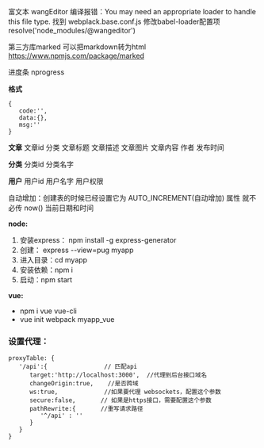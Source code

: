 富文本 wangEditor
编译报错：You may need an appropriate loader to handle this file type.
找到 webplack.base.conf.js 
修改babel-loader配置项 resolve('node_modules/@wangeditor')

第三方库marked 可以把markdown转为html
https://www.npmjs.com/package/marked

进度条 nprogress

**格式**
```
{
   code:'',
   data:{},
   msg:''
}
```

**文章**
文章id 分类 文章标题 文章描述 文章图片 文章内容 作者 发布时间

**分类**
分类id 分类名字

**用户**
用户id 用户名字 用户权限

自动增加：创建表的时候已经设置它为 AUTO_INCREMENT(自动增加) 属性 就不必传
now() 当前日期和时间


**node:**
1. 安装express： npm install -g express-generator
2. 创建： express --view=pug myapp
3. 进入目录：cd myapp
4. 安装依赖：npm i
5. 启动：npm start

**vue:**
- npm i vue vue-cli
- vue init webpack myapp_vue

### 设置代理：
```
proxyTable: {
   '/api':{                // 匹配api
      target:'http://localhost:3000',  //代理到后台接口域名
      changeOrigin:true,    //是否跨域
      ws:true,             //如果要代理 websockets，配置这个参数
      secure:false,       // 如果是https接口，需要配置这个参数
      pathRewrite:{       //重写请求路径
         '^/api' : ''
      }
   }
}
```


